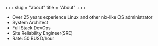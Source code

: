+++
slug = "about"
title = "About"
+++

- Over 25 years experience Linux and other nix-like OS administrator
- System Architect
- Full Stack DevOps
- Site Reliability Engineer(SRE)
- Rate: 50 BUSD/hour
